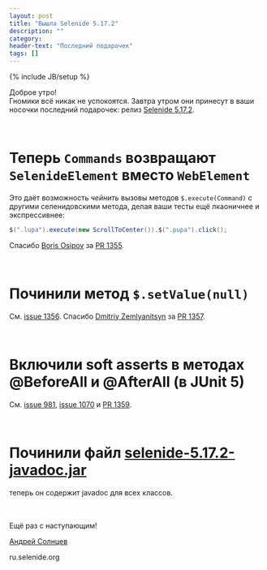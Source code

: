 ```yaml
---
layout: post
title: "Вышла Selenide 5.17.2"
description: ""
category:
header-text: "Последний подарочек"
tags: []
---
```

{% include JB/setup %}

Доброе утро!  
Гномики всё никак не успокоятся. Завтра утром они принесут в ваши носочки последний подарочек: 
релиз [Selenide 5.17.2](https://github.com/selenide/selenide/milestone/110?closed=1).  

<br>

# Теперь `Commands` возвращают `SelenideElement` вместо `WebElement`

Это даёт возможность _чейнить_ вызовы методов `$.execute(Command)` с другими селенидовскими метода, делая ваши тесты 
ещё лкаоничнее и экспрессивнее:

```java
$(".lupa").execute(new ScrollToCenter()).$(".pupa").click();
```

Спасибо [Boris Osipov](https://github.com/BorisOsipov) за [PR 1355](https://github.com/selenide/selenide/pull/1355). 

<br/>


# Починили метод `$.setValue(null)`

См. [issue 1356](https://github.com/selenide/selenide/issues/1356).
Спасибо [Dmitriy Zemlyanitsyn](https://github.com/dzem) за [PR 1357](https://github.com/selenide/selenide/pull/1357).

<br/>

# Включили soft asserts в методах @BeforeAll и @AfterAll (в JUnit 5)

См. [issue 981](https://github.com/selenide/selenide/issues/981), 
[issue 1070](https://github.com/selenide/selenide/issues/1070) и
[PR 1359](https://github.com/selenide/selenide/pull/1359).

<br>

# Починили файл [selenide-5.17.2-javadoc.jar](https://search.maven.org/remotecontent?filepath=com/codeborne/selenide/5.17.2/selenide-5.17.2-javadoc.jar) 
  теперь он содержит javadoc для всех классов.   

<br>


<br>
Ещё раз с наступающим!
<br>

[Андрей Солнцев](http://asolntsev.github.io/)

ru.selenide.org
